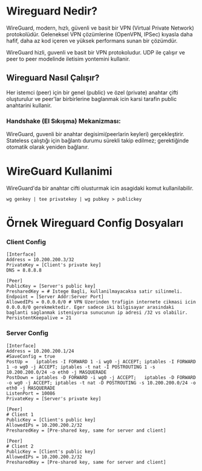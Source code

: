 # Wireguard Nedir?

WireGuard, modern, hızlı, güvenli ve basit bir VPN (Virtual Private Network) protokolüdür. Geleneksel VPN çözümlerine (OpenVPN, IPSec) kıyasla daha hafif, daha az kod içeren ve yüksek performans sunan bir çözümdür.

WireGuard hizli, guvenli ve basit bir VPN protokoludur. UDP ile çalışır ve peer to peer modelinde iletisim yontemini kullanir.

## Wireguard Nasıl Çalışır?

Her istemci (peer) için bir genel (public) ve özel (private) anahtar çifti oluşturulur ve peer'lar birbirlerine baglanmak icin karsi tarafin public anahtarini kullanir.

### Handshake (El Sıkışma) Mekanizması:

WireGuard, guvenli bir anahtar degisimi(peerlarin keyleri) gerçekleştirir. Stateless çalıştığı için bağlantı durumu sürekli takip edilmez; gerektiğinde otomatik olarak yeniden bağlanır.

# WireGuard Kullanimi

WireGuard'da bir anahtar cifti olusturmak icin asagidaki komut kullanilabilir.

```
wg genkey | tee privatekey | wg pubkey > publickey
```

# Örnek Wireguard Config Dosyaları

### Client Config

```
[Interface]
Address = 10.200.200.3/32
PrivateKey = [Client's private key]
DNS = 8.8.8.8

[Peer]
PublicKey = [Server's public key]
PresharedKey = # Istege Bagli, kullanilmayacaksa satir silinmeli.
Endpoint = [Server Addr:Server Port]
AllowedIPs = 0.0.0.0/0 # VPN Uzerinden trafigin internete cikmasi icin 0.0.0.0/0 gerekmektedir. Eger sadece iki bilgisayar arasindaki baglanti saglanmak isteniyorsa sunucunun ip adresi /32 vs olabilir.
PersistentKeepalive = 21
```

### Server Config

```
[Interface]
Address = 10.200.200.1/24
#SaveConfig = true
PostUp =   iptables -I FORWARD 1 -i wg0 -j ACCEPT; iptables -I FORWARD 1 -o wg0 -j ACCEPT; iptables -t nat -I POSTROUTING 1 -s 10.200.200.0/24 -o eth0 -j MASQUERADE
PostDown = iptables -D FORWARD -i wg0 -j ACCEPT;   iptables -D FORWARD -o wg0 -j ACCEPT; iptables -t nat -D POSTROUTING -s 10.200.200.0/24 -o eth0 -j MASQUERADE
ListenPort = 10086
PrivateKey = [Server's private key]

[Peer]
# Client 1
PublicKey = [Client's public key]
AllowedIPs = 10.200.200.2/32
PresharedKey = [Pre-shared key, same for server and client]

[Peer]
# Client 2
PublicKey = [Client's public key]
AllowedIPs = 10.200.200.2/32
PresharedKey = [Pre-shared key, same for server and client]
```